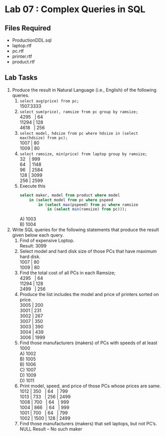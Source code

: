
# Lab 07 : Complex Queries in SQL

## Files Required
* ProductionDDL.sql
* laptop.rtf
* pc.rtf
* printer.rtf
* product.rtf

## Lab Tasks
1. Produce the result in Natural Language (i.e., English) of the following queries.
	1. ``select avg(price) from pc; ``\
		1507.3333
	2. ``select sum(price), ramsize from pc group by ramsize; ``\
		4295 &nbsp;&nbsp;| 64\
		11294 | 128\
		4618 &nbsp;&nbsp;| 256
	3. ``select model, hdsize from pc where hdsize in (select max(hdsize) from pc);``\
		1007 | 80\
		1009 | 80
	4. ``select ramsize, min(price) from laptop group by ramsize;``\
		32 &nbsp;&nbsp;| 999\
		64 &nbsp;&nbsp;| 1148\
		96 &nbsp;&nbsp;| 2584\
		128 | 3099\
		256 | 2599
	5. Execute this
		```sql
		select maker, model from product where model
			in (select model from pc where pspeed
				in (select max(pspeed) from pc where ramsize
					in (select min(ramsize) from pc)));
		```
		A) 1003\
		B) 1004
2. Write SQL queries for the following statements that produce the result given below each
query.
	1. Find of expensive Loptop.\
		Result: 3099
	2. Select model and hard disk size of those PCs that have maximum hard disk.\
		1007 | 80 \
		1009 | 80
	3. Find the total cost of all PCs in each Ramsize;\
		4295 &nbsp;&nbsp;| 64\
		11294 | 128\
		2499 &nbsp;&nbsp;| 256
	4. Produce the list includes the model and price of printers sorted on price.\
		3005 | 200\
		3001 | 231\
		3002 | 267\
		3007 | 350\
		3003 | 390\
		3004 | 439\
		3006 | 1999
	5. Find those manufacturers (makers) of PCs with speeds of at least 1000\
		A) 1002\
		B) 1005\
		B) 1006\
		C) 1007\
		D) 1009\
		D) 1011
	6. Print model, speed, and price of those PCs whose prices are same.\
		1012 | 350 &nbsp; | 64 &nbsp;&nbsp;| 799\
		1013 | 733 &nbsp; | 256 | 2499\
		1008 | 700 &nbsp;&nbsp;| 64 &nbsp;&nbsp;| 999\
		1004 | 866 &nbsp;&nbsp;| 64 &nbsp;&nbsp;| 999\
		1001 | 700 &nbsp;&nbsp;| 64 &nbsp;&nbsp;| 799\
		1002 | 1500 | 128 | 2499
	7. Find those manufacturers (makers) that sell laptops, but not PC’s.\
		NULL Result – No such maker